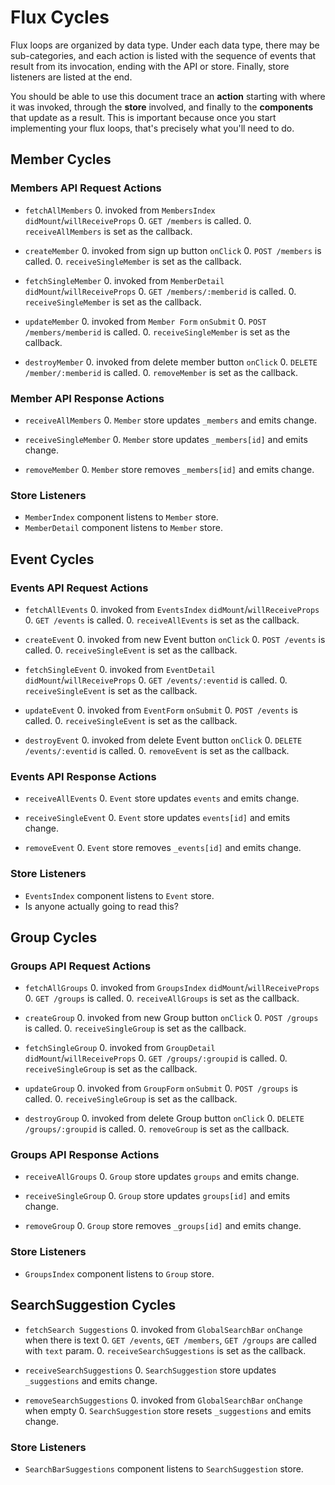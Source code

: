 # Flux Cycles

Flux loops are organized by data type. Under each data type, there may
be sub-categories, and each action is listed with the sequence of events
that result from its invocation, ending with the API or store. Finally,
store listeners are listed at the end.

You should be able to use this document trace an **action** starting
with where it was invoked, through the **store** involved, and
finally to the **components** that update as a result. This is important
because once you start implementing your flux loops, that's precisely
what you'll need to do.


## Member Cycles

### Members API Request Actions

* `fetchAllMembers`
  0. invoked from `MembersIndex` `didMount`/`willReceiveProps`
  0. `GET /members` is called.
  0. `receiveAllMembers` is set as the callback.

* `createMember`
  0. invoked from sign up button `onClick`
  0. `POST /members` is called.
  0. `receiveSingleMember` is set as the callback.

* `fetchSingleMember`
  0. invoked from `MemberDetail` `didMount`/`willReceiveProps`
  0. `GET /members/:memberid` is called.
  0. `receiveSingleMember` is set as the callback.

* `updateMember`
  0. invoked from `Member Form` `onSubmit`
  0. `POST /members/memberid` is called.
  0. `receiveSingleMember` is set as the callback.

* `destroyMember`
  0. invoked from delete member button `onClick`
  0. `DELETE /member/:memberid` is called.
  0. `removeMember` is set as the callback.

### Member API Response Actions

* `receiveAllMembers`
  0. `Member` store updates `_members` and emits change.

* `receiveSingleMember`
  0. `Member` store updates `_members[id]` and emits change.

* `removeMember`
  0. `Member` store removes `_members[id]` and emits change.

### Store Listeners

* `MemberIndex` component listens to `Member` store.
* `MemberDetail` component listens to `Member` store.


## Event Cycles

### Events API Request Actions

* `fetchAllEvents`
  0. invoked from `EventsIndex` `didMount`/`willReceiveProps`
  0. `GET /events` is called.
  0. `receiveAllEvents` is set as the callback.

* `createEvent`
  0. invoked from new Event button `onClick`
  0. `POST /events` is called.
  0. `receiveSingleEvent` is set as the callback.

* `fetchSingleEvent`
  0. invoked from `EventDetail` `didMount`/`willReceiveProps`
  0. `GET /events/:eventid` is called.
  0. `receiveSingleEvent` is set as the callback.

* `updateEvent`
  0. invoked from `EventForm` `onSubmit`
  0. `POST /events` is called.
  0. `receiveSingleEvent` is set as the callback.

* `destroyEvent`
  0. invoked from delete Event button `onClick`
  0. `DELETE /events/:eventid` is called.
  0. `removeEvent` is set as the callback.

### Events API Response Actions

* `receiveAllEvents`
  0. `Event` store updates `events` and emits change.

* `receiveSingleEvent`
  0. `Event` store updates `events[id]` and emits change.

* `removeEvent`
  0. `Event` store removes `_events[id]` and emits change.

### Store Listeners

* `EventsIndex` component listens to `Event` store.
* Is anyone actually going to read this?

## Group Cycles

### Groups API Request Actions

* `fetchAllGroups`
  0. invoked from `GroupsIndex` `didMount`/`willReceiveProps`
  0. `GET /groups` is called.
  0. `receiveAllGroups` is set as the callback.

* `createGroup`
  0. invoked from new Group button `onClick`
  0. `POST /groups` is called.
  0. `receiveSingleGroup` is set as the callback.

* `fetchSingleGroup`
  0. invoked from `GroupDetail` `didMount`/`willReceiveProps`
  0. `GET /groups/:groupid` is called.
  0. `receiveSingleGroup` is set as the callback.

* `updateGroup`
  0. invoked from `GroupForm` `onSubmit`
  0. `POST /groups` is called.
  0. `receiveSingleGroup` is set as the callback.

* `destroyGroup`
  0. invoked from delete Group button `onClick`
  0. `DELETE /groups/:groupid` is called.
  0. `removeGroup` is set as the callback.

### Groups API Response Actions

* `receiveAllGroups`
  0. `Group` store updates `groups` and emits change.

* `receiveSingleGroup`
  0. `Group` store updates `groups[id]` and emits change.

* `removeGroup`
  0. `Group` store removes `_groups[id]` and emits change.

### Store Listeners

* `GroupsIndex` component listens to `Group` store.



## SearchSuggestion Cycles

* `fetchSearch Suggestions`
  0. invoked from `GlobalSearchBar` `onChange` when there is text
  0. `GET /events`, `GET /members`, `GET /groups`  are called with `text` param.
  0. `receiveSearchSuggestions` is set as the callback.

* `receiveSearchSuggestions`
  0. `SearchSuggestion` store updates `_suggestions` and emits change.

* `removeSearchSuggestions`
  0. invoked from `GlobalSearchBar` `onChange` when empty
  0. `SearchSuggestion` store resets `_suggestions` and emits change.

### Store Listeners

* `SearchBarSuggestions` component listens to `SearchSuggestion` store.
